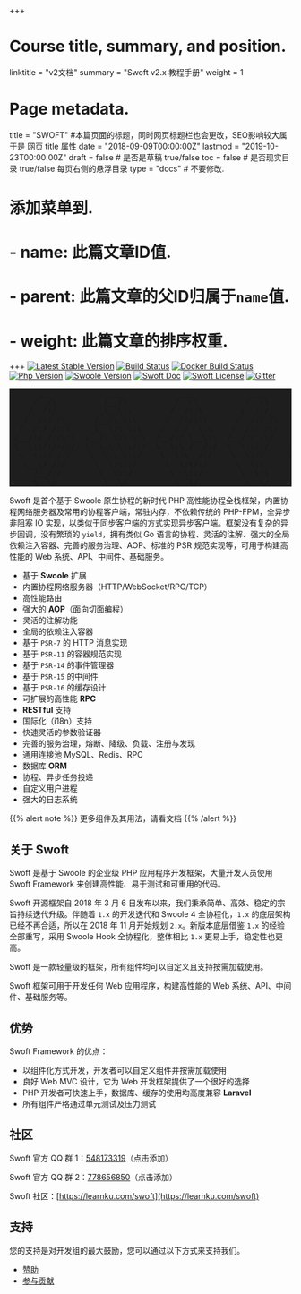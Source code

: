 +++
# Course title, summary, and position.
linktitle = "v2文档"
summary = "Swoft v2.x 教程手册"
weight = 1

# Page metadata.
title = "SWOFT" #本篇页面的标题，同时网页标题栏也会更改，SEO影响较大属于是 网页 title 属性
date = "2018-09-09T00:00:00Z"
lastmod = "2019-10-23T00:00:00Z"
draft = false  # 是否是草稿 true/false 
toc = false  # 是否现实目录 true/false 每页右侧的悬浮目录
type = "docs"  # 不要修改.

# 添加菜单到.
# - name: 此篇文章ID值.
# - parent: 此篇文章的父ID归属于`name`值.
# - weight: 此篇文章的排序权重.
+++
[![Latest Stable Version](https://img.shields.io/packagist/v/swoft/swoft.svg)](https://packagist.org/packages/swoft/swoft)
[![Build Status](https://travis-ci.org/swoft-cloud/swoft.svg?branch=master)](https://travis-ci.org/swoft-cloud/swoft)
[![Docker Build Status](https://img.shields.io/docker/build/swoft/alphp.svg)](https://hub.docker.com/r/swoft/swoft/)
[![Php Version](https://img.shields.io/badge/php-%3E=7.1-brightgreen.svg?maxAge=2592000)](https://secure.php.net/)
[![Swoole Version](https://img.shields.io/badge/swoole-%3E=4.4.1-brightgreen.svg?maxAge=2592000)](https://github.com/swoole/swoole-src)
[![Swoft Doc](https://img.shields.io/badge/docs-passing-green.svg?maxAge=2592000)](https://www.swoft.org/docs)
[![Swoft License](https://img.shields.io/hexpm/l/plug.svg?maxAge=2592000)](https://github.com/swoft-cloud/swoft/blob/master/LICENSE)
[![Gitter](https://img.shields.io/gitter/room/swoft-cloud/swoft.svg)](https://gitter.im/swoft-cloud/community)

<pre style="background-color:#1e1e1e;text-align:center;">
      ___            ___            ___            ___                
     /  /\          /__/\          /  /\          /  /\         ___   
    /  /:/_        _\_ \:\        /  /::\        /  /:/_       /  /\  
   /  /:/ /\      /__/\ \:\      /  /:/\:\      /  /:/ /\     /  /:/  
  /  /:/ /::\    _\_ \:\ \:\    /  /:/  \:\    /  /:/ /:/    /  /:/   
 /__/:/ /:/\:\  /__/\ \:\ \:\  /__/:/ \__\:\  /__/:/ /:/    /  /::\   
 \  \:\/:/~/:/  \  \:\ \:\/:/  \  \:\ /  /:/  \  \:\/:/    /__/:/\:\  
  \  \::/ /:/    \  \:\ \::/    \  \:\  /:/    \  \::/     \__\/  \:\ 
   \__\/ /:/      \  \:\/:/      \  \:\/:/      \  \:\          \  \:\
     /__/:/        \  \::/        \  \::/        \  \:\          \__\/
     \__\/          \__\/          \__\/          \__\/               
</pre>

Swoft 是首个基于 Swoole 原生协程的新时代 PHP 高性能协程全栈框架，内置协程网络服务器及常用的协程客户端，常驻内存，不依赖传统的 PHP-FPM，全异步非阻塞 IO 实现，以类似于同步客户端的方式实现异步客户端。框架没有复杂的异步回调，没有繁琐的 `yield`，拥有类似 Go 语言的协程、灵活的注解、强大的全局依赖注入容器、完善的服务治理、AOP、标准的 PSR 规范实现等，可用于构建高性能的 Web 系统、API、中间件、基础服务。

- 基于 **Swoole** 扩展
- 内置协程网络服务器（HTTP/WebSocket/RPC/TCP）
- 高性能路由
- 强大的 **AOP**（面向切面编程）
- 灵活的注解功能
- 全局的依赖注入容器
- 基于 `PSR-7` 的 HTTP 消息实现
- 基于 `PSR-11` 的容器规范实现
- 基于 `PSR-14` 的事件管理器
- 基于 `PSR-15` 的中间件
- 基于 `PSR-16` 的缓存设计
- 可扩展的高性能 **RPC**
- **RESTful** 支持
- 国际化（i18n）支持
- 快速灵活的参数验证器
- 完善的服务治理，熔断、降级、负载、注册与发现
- 通用连接池 MySQL、Redis、RPC
- 数据库 **ORM**
- 协程、异步任务投递
- 自定义用户进程
- 强大的日志系统

{{% alert note %}}
更多组件及其用法，请看文档
{{% /alert %}}

## 关于 Swoft

Swoft 是基于 Swoole 的企业级 PHP 应用程序开发框架，大量开发人员使用 Swoft Framework 来创建高性能、易于测试和可重用的代码。

Swoft 开源框架自 2018 年 3 月 6 日发布以来，我们秉承简单、高效、稳定的宗旨持续迭代升级。伴随着 `1.x` 的开发迭代和 Swoole 4 全协程化，`1.x` 的底层架构已经不再合适，所以在 2018 年 11 月开始规划 `2.x`。新版本底层借鉴 `1.x` 的经验全部重写，采用 Swoole Hook 全协程化，整体相比 `1.x` 更易上手，稳定性也更高。

Swoft 是一款轻量级的框架，所有组件均可以自定义且支持按需加载使用。

Swoft 框架可用于开发任何 Web 应用程序，构建高性能的 Web 系统、API、中间件、基础服务等。

## 优势

Swoft Framework 的优点：

- 以组件化方式开发，开发者可以自定义组件并按需加载使用
- 良好 Web MVC 设计，它为 Web 开发框架提供了一个很好的选择
- PHP 开发者可快速上手，数据库、缓存的使用均高度兼容 **Laravel**
- 所有组件严格通过单元测试及压力测试

## 社区

Swoft 官方 QQ 群 1：[548173319](https://jq.qq.com/?_wv=1027&k=5zEn7Bm)（点击添加）

Swoft 官方 QQ 群 2：[778656850](//shang.qq.com/wpa/qunwpa?idkey=af53967551360396bf032588938696214d1aebb202af937d0d1e6265274ae375)（点击添加）

Swoft 社区：[https://learnku.com/swoft](https://learnku.com/swoft)

## 支持

您的支持是对开发组的最大鼓励，您可以通过以下方式来支持我们。

- [赞助](/donation/)
- [参与贡献](/documents/v2/contribute/sub-questions/)
